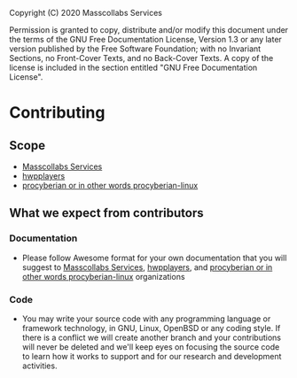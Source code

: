 Copyright (C) 2020 Masscollabs Services

Permission is granted to copy, distribute and/or modify this document under the terms of the GNU Free Documentation License, Version 1.3 or any later version published by the Free Software Foundation; with no Invariant Sections, no Front-Cover Texts, and no Back-Cover Texts. A copy of the license is included in the section entitled "GNU Free Documentation License".


# Contributing

## Scope 

* [Masscollabs Services](https://github.com/masscollabs)
* [hwpplayers](https://github.com/hwpplayers)
* [procyberian or in other words procyberian-linux](https://github.com/procyberian-linux) 

## What we expect from contributors

### Documentation

* Please follow Awesome format for your own documentation that you will suggest to [Masscollabs Services](https://github.com/masscollabs), [hwpplayers](https://github.com/hwpplayers), and [procyberian or in other words procyberian-linux](https://github.com/procyberian-linux) organizations

### Code

* You may write your source code with any programming language or framework technology, in GNU, Linux, OpenBSD or any coding style. If there is a conflict we will create another branch and your contributions will never be deleted and we'll keep eyes on focusing the source code to learn how it works to support and for our research and development activities.

